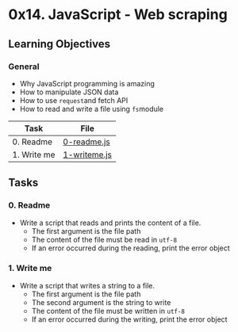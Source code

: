 # 0x14. JavaScript - Web scraping

## Learning Objectives

### General

* Why JavaScript programming is amazing
* How to manipulate JSON data
* How to use `request`and fetch API
* How to read and write a file using `fs`module

| Task | File |
| ---- | ---- |
| 0. Readme | [0-readme.js](./0-readme.js) |
| 1. Write me | [1-writeme.js](./1-writeme.js) |

## Tasks
### 0. Readme
* Write a script that reads and prints the content of a file.
    * The first argument is the file path
    * The content of the file must be read in `utf-8`
    * If an error occurred during the reading, print the error object
### 1. Write me
* Write a script that writes a string to a file.
    * The first argument is the file path
    * The second argument is the string to write
    * The content of the file must be written in `utf-8`
    * If an error occurred during the writing, print the error object
